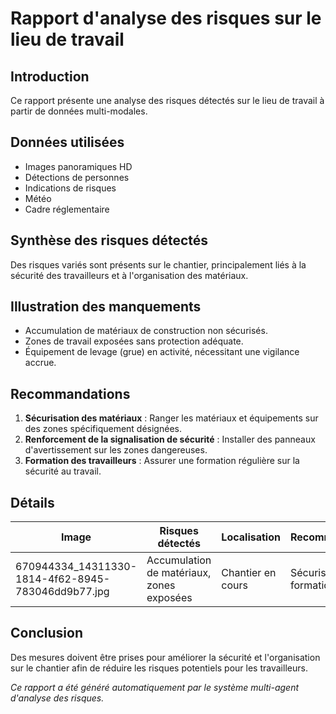 # Rapport d'analyse des risques sur le lieu de travail

## Introduction
Ce rapport présente une analyse des risques détectés sur le lieu de travail à partir de données multi-modales.

## Données utilisées
- Images panoramiques HD
- Détections de personnes
- Indications de risques
- Météo
- Cadre réglementaire

## Synthèse des risques détectés
Des risques variés sont présents sur le chantier, principalement liés à la sécurité des travailleurs et à l'organisation des matériaux.

## Illustration des manquements
- Accumulation de matériaux de construction non sécurisés.
- Zones de travail exposées sans protection adéquate.
- Équipement de levage (grue) en activité, nécessitant une vigilance accrue.

## Recommandations
1. **Sécurisation des matériaux** : Ranger les matériaux et équipements sur des zones spécifiquement désignées.
2. **Renforcement de la signalisation de sécurité** : Installer des panneaux d'avertissement sur les zones dangereuses.
3. **Formation des travailleurs** : Assurer une formation régulière sur la sécurité au travail.

## Détails
| Image | Risques détectés | Localisation | Recommandations |
|-------|------------------|--------------|-----------------|
| 670944334_14311330-1814-4f62-8945-783046dd9b77.jpg | Accumulation de matériaux, zones exposées | Chantier en cours | Sécurisation et formation |

## Conclusion
Des mesures doivent être prises pour améliorer la sécurité et l'organisation sur le chantier afin de réduire les risques potentiels pour les travailleurs. 

*Ce rapport a été généré automatiquement par le système multi-agent d'analyse des risques.*